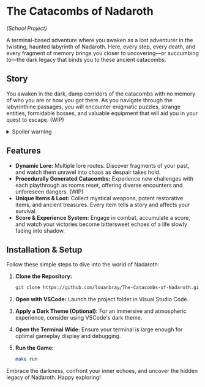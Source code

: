 # The Catacombs of Nadaroth
_(School Project)_

A terminal-based adventure where you awaken as a lost adventurer in the twisting, haunted labyrinth of Nadaroth. Here, every step, every death, and every fragment of memory brings you closer to uncovering—or succumbing to—the dark legacy that binds you to these ancient catacombs.


## Story

You awaken in the dark, damp corridors of the catacombs with no memory of who you are or how you got there. As you navigate through the labyrinthine passages, you will encounter enigmatic puzzles, strange entities, formidable bosses, and valuable equipment that will aid you in your quest to escape. (WIP)

<details>
  <summary>Spoiler warning</summary>
  
  Your progress is measured not just by physical survival, but also by a unique score that reflects both your achievements and your eroding mental health. With each death, you awaken anew in the spawn room, your mind further fragmented by despair. The narrative evolves depending on your mental health—ranging from clarity and determination to utter desolation.
  
</details>

## Features

- **Dynamic Lore:** Multiple lore routes. Discover fragments of your past, and watch them unravel into chaos as despair takes hold.
- **Procedurally Generated Catacombs:** Experience new challenges with each playthrough as rooms reset, offering diverse encounters and unforeseen dangers. (WIP)
- **Unique Items & Loot:** Collect mystical weapons, potent restorative items, and ancient treasures. Every item tells a story and affects your survival.
- **Score & Experience System:** Engage in combat, accumulate a score, and watch your victories become bittersweet echoes of a life slowly fading into shadow.

## Installation & Setup

Follow these simple steps to dive into the world of Nadaroth:

1. **Clone the Repository:**
    ```bash
    git clone https://github.com/louanbray/The-Catacombs-of-Nadaroth.git
    ```

2. **Open with VSCode:**
    Launch the project folder in Visual Studio Code.

3. **Apply a Dark Theme (Optional):**
    For an immersive and atmospheric experience, consider using VSCode's dark theme.

4. **Open the Terminal Wide:**
    Ensure your terminal is large enough for optimal gameplay display and debugging.

5. **Run the Game:**
    ```bash
    make run
    ```


Embrace the darkness, confront your inner echoes, and uncover the hidden legacy of Nadaroth. Happy exploring!
